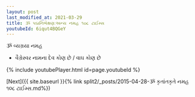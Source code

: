 ```yaml
---
layout: post
last_modified_at: 2021-03-29
title: ૐ પદ્મનિભેક્ષણઃઅન્ય નમહ ૧૦૮ ટાઈમ્સ
youtubeId: 6iqut4BQGeY
---
```

 
 
 ૐ વ્યગ્રયા નમહ  
 
 -  વૈગ્રેસ્વર નામના દેવ કોણ છે / વાઘ કોણ છે 
 
  
 
  
 
 
 
 
 
 


{% include youtubePlayer.html id=page.youtubeId %}
 
[Next]({{ site.baseurl }}{% link  split2/_posts/2015-04-28-ૐ કૃતાંતકૃતે નમહ ૧૦૮ ટાઈમ્સ.md%})
 
